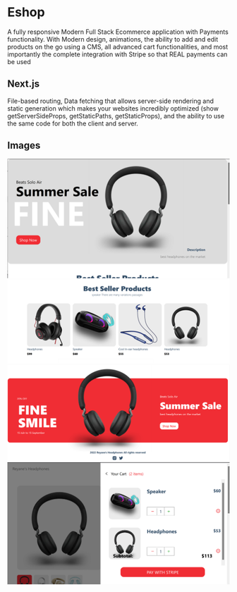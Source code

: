 # Eshop

A fully responsive Modern Full Stack Ecommerce application with Payments functionality. With Modern design, animations, the ability to add and edit products on the go using a CMS, all advanced cart functionalities, and most importantly the complete integration with Stripe so that  REAL payments can be used

## Next.js

File-based routing, Data fetching that allows server-side rendering and static generation which makes your websites incredibly optimized (show getServerSideProps, getStaticPaths, getStaticProps), and the ability to use the same code for both the client and server.

## Images

<img src = "images/HeroBanner.png" weight = "250">
<img src = "images/best-seller.png" weight = "250">
<img src = "images/FooterBanner.png" weight = "250">
<img src = "images/product-page-cart.png" weight = "250">

